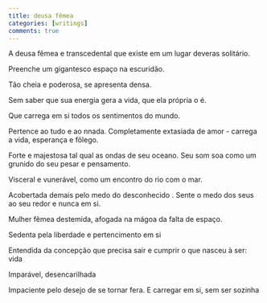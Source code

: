 ```yaml
---
title: deusa fêmea
categories: [writings]
comments: true
---
```




A deusa fêmea e transcedental que existe em um lugar deveras solitário.

Preenche um gigantesco espaço na escuridão.

Tão cheia e poderosa, se apresenta densa.

Sem saber que sua energia gera a vida, que ela própria o é.

Que carrega em si todos os sentimentos do mundo.

Pertence ao tudo e ao nnada. Completamente extasiada de amor - carrega a vida, esperança e fôlego.

Forte e majestosa tal qual as ondas de seu oceano. Seu som soa como um grunido do seu pesar e pensamento.

Visceral e vunerável, como um encontro do rio com o mar.

Acobertada demais pelo medo do desconhecido . Sente o medo dos seus ao seu redor e nunca em si.

Mulher fêmea destemida, afogada na mágoa da falta de espaço.

Sedenta pela liberdade e pertencimento em si

Entendida da concepção que precisa sair e cumprir o que nasceu à ser: vida

Imparável, desencarilhada 

Impaciente pelo desejo de se tornar fera. E carregar em si, sem ser sozinha

